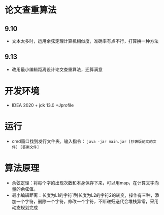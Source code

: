 # 论文查重算法

## 9.10
- 文本太多时，运用余弦定理计算机相似度，准确率有点不行，打算换一种方法
## 9.13
- 改用最小编辑距离设计论文查重算法，还算满意

# 开发环境
- IDEA 2020 + jdk 13.0 +Jprofile
# 运行
- cmd窗口找到发行文件夹，输入指令：
  `java -jar main.jar [抄袭版论文的文件] [答案文件]`
# 算法原理
- 余弦定理：将每个字的出现次数和本身保存下来，可以用map，在计算文字向量的余弦值。
- 最小编辑距离：长度为L1的字符1到长度为L2的字符2的转变，操作有三种，添加一个字符，删除一个字符，修改一个字符，不断递归迭代会堆栈异常，采用动态规划完成
